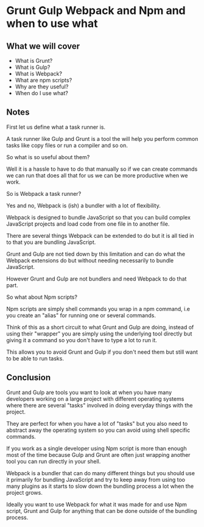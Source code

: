 # Grunt Gulp Webpack and Npm and when to use what

## What we will cover

* What is Grunt?
* What is Gulp?
* What is Webpack?
* What are npm scripts?
* Why are they useful?
* When do I use what?

## Notes

First let us define what a task runner is.

A task runner like Gulp and Grunt is a tool the will help you perform common
tasks like copy files or run a compiler and so on.

So what is so useful about them?

Well it is a hassle to have to do that manually so if we can create commands
we can run that does all that for us we can be more productive when we work.

So is Webpack a task runner?

Yes and no, Webpack is (ish) a bundler with a lot of flexibility.

Webpack is designed to bundle JavaScript so that you can build complex
JavaScript projects and load code from one file in to another file.

There are several things Webpack can be extended to do but it is all tied
in to that you are bundling JavaScript.

Grunt and Gulp are not tied down by this limitation and can do what the
Webpack extensions do but without needing necessarily to bundle JavaScript.

However Grunt and Gulp are not bundlers and need Webpack to do that part.

So what about Npm scripts?

Npm scripts are simply shell commands you wrap in a npm command, i.e you
create an "alias" for running one or several commands.

Think of this as a short circuit to what Grunt and Gulp are doing, instead
of using their "wrapper" you are simply using the underlying tool directly
but giving it a command so you don't have to type a lot to run it.

This allows you to avoid Grunt and Gulp if you don't need them but still
want to be able to run tasks.

## Conclusion

Grunt and Gulp are tools you want to look at when you have many developers working
on a large project with different operating systems where there are several 
"tasks" involved in doing everyday things with the project.

They are perfect for when you have a lot of "tasks" but you also need to abstract
away the operating system so you can avoid using shell specific commands.

If you work as a single developer using Npm script is more than enough most of the time
because Gulp and Grunt are often just wrapping another tool you can run directly in
your shell.

Webpack is a bundler that can do many different things but you should use it primarily
for bundling JavaScript and try to keep away from using too many plugins as it
starts to slow down the bundling process a lot when the project grows.

Ideally you want to use Webpack for what it was made for and use Npm script, Grunt and Gulp
for anything that can be done outside of the bundling process.
